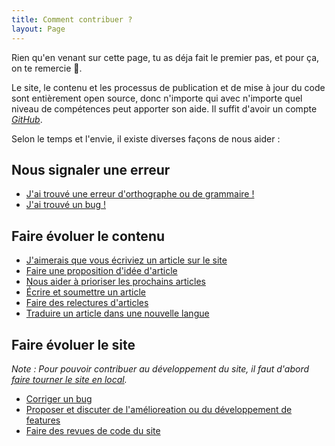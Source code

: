 ```yaml
---
title: Comment contribuer ?
layout: Page
---
```


Rien qu'en venant sur cette page, tu as déja fait le premier pas, et pour ça, on
 te remercie 🤗.

Le site, le contenu et les processus de publication et de mise à jour du code
sont entièrement open source, donc n'importe qui avec n'importe quel niveau de
compétences peut apporter son aide. Il suffit d'avoir un compte
*[GitHub](https://github.com/)*.

Selon le temps et l'envie, il existe diverses façons de nous aider :

## Nous signaler une erreur

- [J'ai trouvé une erreur d'orthographe ou de grammaire !](/fr/contribuer/corriger-texte/)
- [J'ai trouvé un bug !](/fr/contribuer/rapporter-bug/)

## Faire évoluer le contenu

- [J'aimerais que vous écriviez un article sur le site](#todo)
- [Faire une proposition d'idée d'article](#todo)
- [Nous aider à prioriser les prochains articles](#todo)
- [Écrire et soumettre un article](#todo)
- [Faire des relectures d'articles](#todo)
- [Traduire un article dans une nouvelle langue](/fr/contribuer/traduire/)

## Faire évoluer le site

_Note : Pour pouvoir contribuer au développement du site, il faut d'abord
[faire tourner le site en local](/fr/contribuer/demarrer/)._

- [Corriger un bug](#todo)
- [Proposer et discuter de l'amélioreation ou du développement de features](#todo)
- [Faire des revues de code du site](#todo)
